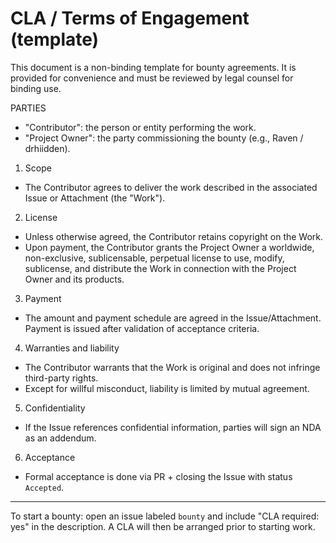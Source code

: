 # CLA / Terms of Engagement (template)

This document is a non-binding template for bounty agreements. It is provided for convenience and must be reviewed by legal counsel for binding use.

PARTIES
- "Contributor": the person or entity performing the work.
- "Project Owner": the party commissioning the bounty (e.g., Raven / drhiidden).

1. Scope
- The Contributor agrees to deliver the work described in the associated Issue or Attachment (the "Work").

2. License
- Unless otherwise agreed, the Contributor retains copyright on the Work.
- Upon payment, the Contributor grants the Project Owner a worldwide, non-exclusive, sublicensable, perpetual license to use, modify, sublicense, and distribute the Work in connection with the Project Owner and its products.

3. Payment
- The amount and payment schedule are agreed in the Issue/Attachment. Payment is issued after validation of acceptance criteria.

4. Warranties and liability
- The Contributor warrants that the Work is original and does not infringe third-party rights.
- Except for willful misconduct, liability is limited by mutual agreement.

5. Confidentiality
- If the Issue references confidential information, parties will sign an NDA as an addendum.

6. Acceptance
- Formal acceptance is done via PR + closing the Issue with status `Accepted`.

---

To start a bounty: open an issue labeled `bounty` and include "CLA required: yes" in the description. A CLA will then be arranged prior to starting work.
